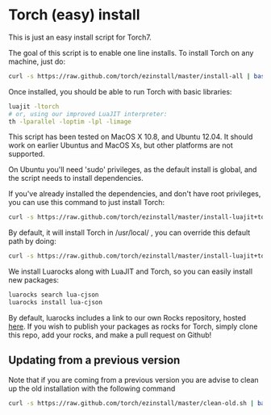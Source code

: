 # Torch (easy) install

This is just an easy install script for Torch7.

The goal of this script is to enable one line installs. To install Torch on any machine, just do:

```bash
curl -s https://raw.github.com/torch/ezinstall/master/install-all | bash
```

Once installed, you should be able to run Torch with basic libraries:

```bash
luajit -ltorch
# or, using our improved LuaJIT interpreter:
th -lparallel -loptim -lpl -limage
```

This script has been tested on MacOS X 10.8, and Ubuntu 12.04. It should work on earlier Ubuntus and MacOS Xs, but other platforms are not supported.

On Ubuntu you'll need 'sudo' privileges, as the default install is global, and the script needs to install dependencies.

If you've already installed the dependencies, and don't have root privileges, you can use this command to just install Torch:

```bash
curl -s https://raw.github.com/torch/ezinstall/master/install-luajit+torch | bash
```

By default, it will install Torch in /usr/local/ , you can override this default path by doing:

```bash
curl -s https://raw.github.com/torch/ezinstall/master/install-luajit+torch | PREFIX=~/local bash
```

We install Luarocks along with LuaJIT and Torch, so you can easily install new packages:

```bash
luarocks search lua-cjson
luarocks install lua-cjson
```

By default, luarocks includes a link to our own Rocks repository, hosted [here](https://github.com/torch/rocks). If you wish to publish your packages as rocks for Torch, simply clone this repo, add your rocks, and make a pull request on Github!

## Updating from a previous version
Note that if you are coming from a previous version you are advise to clean up the old installation with the following command

```bash
curl -s https://raw.github.com/torch/ezinstall/master/clean-old.sh | bash
```

